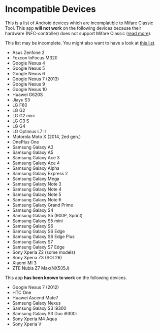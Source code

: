 Incompatible Devices
====================

This is a list of Android devices which are incomplatible to Mifare Classic Tool.
This app **will not work** on the following devices because their hardware
(NFC-controller) does not support Mifare Classic
([read more](https://github.com/ikarus23/MifareClassicTool/issues/1)).


This list may be incomplete. You might also want to have a look at
[this list](http://www.shopnfc.it/en/content/7-nfc-device-compatibility).

* Asus Zenfone 2
* Foxcon InFocus M320
* Google Nexus 4
* Google Nexus 5
* Google Nexus 6
* Google Nexus 7 (2013)
* Google Nexus 9
* Google Nexus 10
* Huawei G620S
* Jiayu S3
* LG F60
* LG G2
* LG G2 mini
* LG G3 S
* LG G4
* LG Optimus L7 II
* Motorola Moto X (2014, 2ed gen.)
* OnePlus One
* Samsung Galaxy A3
* Samsung Galaxy A5
* Samsung Galaxy Ace 3
* Samsung Galaxy Ace 4
* Samsung Galaxy Alpha
* Samsung Galaxy Express 2
* Samsung Galaxy Mega
* Samsung Galaxy Note 3
* Samsung Galaxy Note 4
* Samsung Galaxy Note 5
* Samsung Galaxy Note 6
* Samsung Galaxy Grand Prime
* Samsung Galaxy S4
* Samsung Galaxy S5 (900P, Sprint)
* Samsung Galaxy S5 mini
* Samsung Galaxy S6
* Samsung Galaxy S6 Edge
* Samsung Galaxy S6 Edge Plus
* Samsung Galaxy S7
* Samsung Galaxy S7 Edge
* Sony Xperia Z2 (some models)
* Sony Xperia Z3 (SOL26)
* Xiaomi MI 3
* ZTE Nubia Z7 Max(NX505J)


This app **has been known to work** on the following devices.

* Google Nexus 7 (2012)
* HTC One
* Huawei Ascend Mate7
* Samsung Galaxy Nexus
* Samsung Galaxy S3 i9300
* Samsung Galaxy S3 Duo i9300i
* Sony Xperia M4 Aqua
* Sony Xperia V
